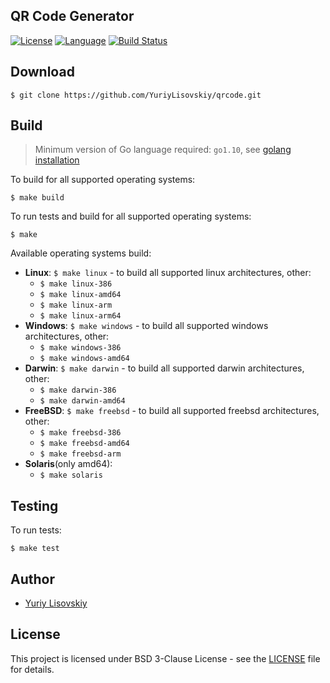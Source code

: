 ## QR Code Generator
[![License](https://img.shields.io/badge/BSD-3--Clause-orange.svg)](LICENSE)
[![Language](https://img.shields.io/badge/Go-1.10-blue.svg)](https://golang.org/)
[![Build Status](https://travis-ci.org/YuriyLisovskiy/qrcode.svg?branch=master)](https://travis-ci.org/YuriyLisovskiy/qrcode)
## Download
 ```
 $ git clone https://github.com/YuriyLisovskiy/qrcode.git
 ```
 ## Build
 > Minimum version of Go language required: `go1.10`, see [golang installation](https://golang.org/doc/install)
 
 To build for all supported operating systems:
 ```
 $ make build
 ``` 
 To run tests and build for all supported operating systems:
 ```
 $ make
 ```
 Available operating systems build:
 * **Linux**: `$ make linux` - to build all supported linux architectures, other:
 	* `$ make linux-386`
 	* `$ make linux-amd64`
 	* `$ make linux-arm`
 	* `$ make linux-arm64`
 * **Windows**: `$ make windows` - to build all supported windows architectures, other:
 	* `$ make windows-386`
 	* `$ make windows-amd64`
 * **Darwin**: `$ make darwin` - to build all supported darwin architectures, other:
 	* `$ make darwin-386`
 	* `$ make darwin-amd64`
 * **FreeBSD**: `$ make freebsd` - to build all supported freebsd architectures, other:
 	* `$ make freebsd-386`
 	* `$ make freebsd-amd64`
 	* `$ make freebsd-arm`
 * **Solaris**(only amd64):
 	* `$ make solaris`
 ## Testing
 To run tests:
 ```
 $ make test
 ```
## Author
 * [Yuriy Lisovskiy](https://github.com/YuriyLisovskiy)
 ## License
  This project is licensed under BSD 3-Clause License - see the [LICENSE](LICENSE) file for details.